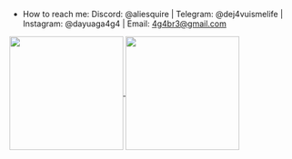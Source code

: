 -  How to reach me: Discord: @aliesquire | Telegram: @dej4vuismelife | Instagram: @dayuaga4g4 | Email: 4g4br3@gmail.com
  <!-- Markdown -->
<a href="https://github.com/AGA4G4/github-readme-stats">
  <img height="200" align="center" src="https://github-readme-stats.vercel.app/api?username=AGA4G4&show_icons=true&hide_title=true&hide_border=true&bg_color=00000000&text_color=d7d1e1" />
</a>
<a href="https://github.com/AGA4G4/github-readme-stats">
  <img height="200" align="center" src="https://github-readme-stats.vercel.app/api/top-langs/?username=AGA4G4&layout=donut&langs_count=8&hide=Dockerfile&hide_border=true&bg_color=00000000&text_color=d7d1e1" />
</a>



<!---
AGA4G4/AGA4G4 is a ✨ special ✨ repository because its `README.md` (this file) appears on your GitHub profile.
You can click the Preview link to take a look at your changes.
--->

